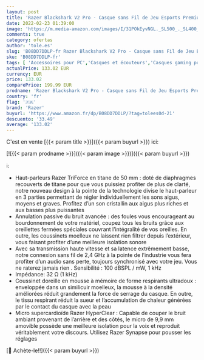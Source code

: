 ```yaml
---
layout: post
title: 'Razer Blackshark V2 Pro - Casque sans Fil de Jeu Esports Premium  réduction du Bruit pour PC  Mac  PS4  Xbox One et Switch '
date: 2022-02-23 01:39:00
image: 'https://m.media-amazon.com/images/I/31POkEyvNGL._SL500_._SL400_.jpg'
comments: true
category: ofertas
author: 'tole.es'
slug: 'B08DD7DDLP-fr Razer Blackshark V2 Pro - Casque sans Fil de Jeu Esports...'
sku: 'B08DD7DDLP-fr'
tags: [ 'Accessoires pour PC','Casques et écouteurs','Casques gaming pour PC','Casques, écouteurs et accessoires','High-Tech','Jeux vidéo','PC: Jeux et accessoires','razer', ]
actualPrice: 133.02 EUR
currency: EUR
price: 133.02
comparePrice: 199.99 EUR
prodname: 'Razer Blackshark V2 Pro - Casque sans Fil de Jeu Esports Premium  réduction du Bruit pour PC  Mac  PS4  Xbox One et Switch '
country: 'fr'
flag: '🇫🇷'
brand: 'Razer'
buyurl: 'https://www.amazon.fr/dp/B08DD7DDLP/?tag=tolees0d-21'
descuento: '33.49'
average: '133.02'
---
```


C'est en vente [{{< param title >}}]({{< param buyurl >}}) ici:

[![{{< param prodname >}}]({{< param image >}})]({{< param buyurl >}})

ℹ️:

- Haut-parleurs Razer TriForce en titane de 50 mm : doté de diaphragmes recouverts de titane pour que vous puissiez profiter de plus de clarté, notre nouveau design à la pointe de la technologie divise le haut-parleur en 3 parties permettant de régler individuellement les sons aigus, moyens et graves. Profitez d’un son cristallin aux aigus plus riches et aux basses plus puissantes
- Annulation passive du bruit avancée : des foules vous encourageant au bourdonnement de votre matériel, coupez tous les bruits grâce aux oreillettes fermées spéciales couvrant l’intégralité de vos oreilles. En outre, les coussinets moelleux ne laissent rien filtrer depuis l’extérieur, vous faisant profiter d’une meilleure isolation sonore
- Avec sa transmission haute vitesse et sa latence extrêmement basse, notre connexion sans fil de 2,4 GHz à la pointe de l’industrie vous fera profiter d’un audio sans perte, toujours synchronisé avec votre jeu. Vous ne raterez jamais rien . Sensibilité : 100 dBSPL / mW, 1 kHz
- Impédance: 32 Ω (1 kHz)
- Coussinet doreille en mousse à mémoire de forme respirants ultradoux : enveloppée dans un similicuir moelleux, la mousse à la densité améliorées réduit grandement la force de serrage du casque. En outre, le tissu respirant réduit la sueur et l’accumulation de chaleur générées par le contact du casque avec la peau
- Micro supercardioïde Razer HyperClear : Capable de couper le bruit ambiant provenant de l’arrière et des côtés, le micro de 9,9 mm amovible possède une meilleure isolation pour la voix et reproduit véritablement votre discours. Utilisez Razer Synapse pour pousser les réglages

[🛒 Achète-le!!]({{< param buyurl >}})
